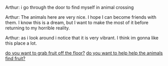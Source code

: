 
Arthur: i go through the door to find myself in animal crossing

Arthur: The animals here are very nice. I hope I can become friends with them. I know this is a
dream, but I want to make the most of it before returning to my horrible reality.

Arthur: as i look around i notice that it is very vibrant. I think im gonna like this place a lot.

[do you want to grab fruit off the floor?](Grab-fruit.md)
[do you want to help help the animals find fruit?](Help-animals.md)
